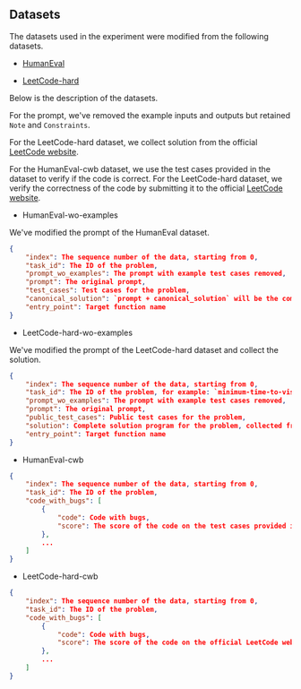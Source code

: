 
## Datasets


The datasets used in the experiment were modified from the following datasets. 

- [HumanEval](https://github.com/openai/human-eval)

- [LeetCode-hard](https://github.com/GammaTauAI/leetcode-hard-gym)


Below is the description of the datasets. 

For the prompt, we've removed the example inputs and outputs but retained `Note` and `Constraints`. 

For the LeetCode-hard dataset, we collect solution from the official [LeetCode website](https://leetcode.com). 

For the HumanEval-cwb dataset, we use the test cases provided in the dataset to verify if the code is correct. 
For the LeetCode-hard dataset, we verify the correctness of the code by submitting it to the official [LeetCode website](https://leetcode.com). 


- HumanEval-wo-examples

We've modified the prompt of the HumanEval dataset.

```json
{
    "index": The sequence number of the data, starting from 0,
    "task_id": The ID of the problem,
    "prompt_wo_examples": The prompt with example test cases removed,
    "prompt": The original prompt,
    "test_cases": Test cases for the problem,
    "canonical_solution": `prompt + canonical_solution` will be the complete solution for the problem,
    "entry_point": Target function name
}
```


- LeetCode-hard-wo-examples

We've modified the prompt of the LeetCode-hard dataset and collect the solution. 

```json
{
    "index": The sequence number of the data, starting from 0,
    "task_id": The ID of the problem, for example: `minimum-time-to-visit-a-cell-in-a-grid`,
    "prompt_wo_examples": The prompt with example test cases removed,
    "prompt": The original prompt,
    "public_test_cases": Public test cases for the problem,
    "solution": Complete solution program for the problem, collected from the official LeetCode website,
    "entry_point": Target function name
}
```


- HumanEval-cwb

```json
{
    "index": The sequence number of the data, starting from 0,
    "task_id": The ID of the problem,
    "code_with_bugs": [
        {
            "code": Code with bugs,
            "score": The score of the code on the test cases provided in the dataset
        },
        ...
    ]
}
```


- LeetCode-hard-cwb

```json
{
    "index": The sequence number of the data, starting from 0,
    "task_id": The ID of the problem,
    "code_with_bugs": [
        {
            "code": Code with bugs,
            "score": The score of the code on the official LeetCode website
        },
        ...
    ]
}
```


